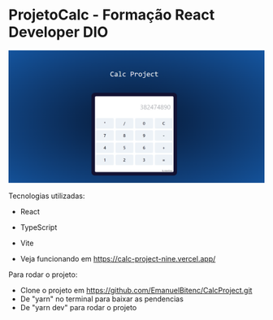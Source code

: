 # ProjetoCalc - Formação React Developer DIO

![ProjetoCalc](image.png)

Tecnologias utilizadas:

- React
- TypeScript
- Vite

- Veja funcionando em https://calc-project-nine.vercel.app/

Para rodar o projeto:

- Clone o projeto em https://github.com/EmanuelBitenc/CalcProject.git
- De "yarn" no terminal para baixar as pendencias
- De "yarn dev" para rodar o projeto

